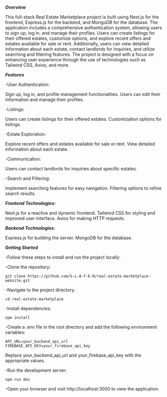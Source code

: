 ***Overview***

This full-stack Real Estate Marketplace project is built using Next.js for the frontend, Express.js for the backend, and MongoDB for the database. The application includes a comprehensive authentication system, allowing users to sign up, log in, and manage their profiles. Users can create listings for their offered estates, customize options, and explore recent offers and estates available for sale or rent. Additionally, users can view detailed information about each estate, contact landlords for inquiries, and utilize searching and filtering features. The project is designed with a focus on enhancing user experience through the use of technologies such as Tailwind CSS, Axios, and more.

***Features***

-User Authentication:

Sign up, log in, and profile management functionalities.
Users can edit their information and manage their profiles.

-Listings:

Users can create listings for their offered estates.
Customization options for listings.

-Estate Exploration:

Explore recent offers and estates available for sale or rent.
View detailed information about each estate.

-Communication:

Users can contact landlords for inquiries about specific estates.

-Search and Filtering:

Implement searching features for easy navigation.
Filtering options to refine search results.

***Frontend Technologies:***

Next.js for a reactive and dynamic frontend.
Tailwind CSS for styling and improved user interface.
Axios for making HTTP requests.

***Backend Technologies:***

Express.js for building the server.
MongoDB for the database.

***Getting Started***

-Follow these steps to install and run the project locally:

-Clone the repository:

```
git clone https://github.com/S-L-A-Y-E-R/real-estate-marketplace-website.git
```

-Navigate to the project directory:

```
cd real-estate-marketplace
```

-Install dependencies:

```
npm install
```

-Create a .env file in the root directory and add the following environment variables:

```
API_URL=your_backend_api_url
FIREBASE_API_KEY=your_firebase_api_key
```
Replace your_backend_api_url and your_firebase_api_key with the appropriate values.

-Run the development server:

```
npm run dev
```
-Open your browser and visit http://localhost:3000 to view the application.
